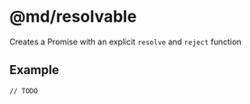 # @md/resolvable

Creates a Promise with an explicit `resolve` and `reject` function

## Example

```
// TODO
```